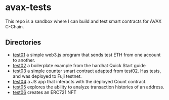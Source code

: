 # avax-tests
This repo is a sandbox where I can build and test smart contracts for AVAX C-Chain.

## Directories
- [test01](./test01) a simple web3.js program that sends test ETH from one account to another.
- [test02](./test02) a boilerplate example from the hardhat Quick Start guide
- [test03](./test03) a simple counter smart contract adapted from test02. Has tests, and was deployed to Fuji testnet.
- [test04](./test04) a JS app that interacts with the deployed Count contract.
- [test05](./test05) explores the ability to analyze transaction histories of an address.
- [test06](./test06) creates an ERC721 NFT
